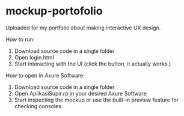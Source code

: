 # mockup-portofolio
Uploaded for my portfolio about making interactive UX design.

How to run:
1. Download source code in a single folder
2. Open login.html
3. Start interacting with the UI (click the button, it actually works.)

How to open in Axure Software:
1. Download source code in a single folder
2. Open AplikasiSupir.rp in your desired Axure Software
3. Start inspecting the mockup or use the built-in preview feature for checking consoles.

